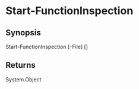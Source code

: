 # Start-FunctionInspection

## Synopsis


Start-FunctionInspection [-File] <string> [<CommonParameters>]


## Returns

System.Object

